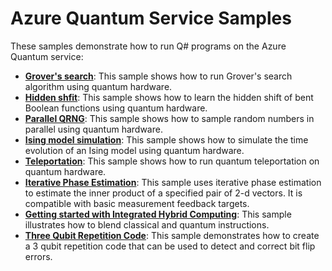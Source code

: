 # Azure Quantum Service Samples

These samples demonstrate how to run Q# programs on the Azure Quantum service:

- **[Grover's search](./grover)**:
  This sample shows how to run Grover's search algorithm using quantum hardware.
- **[Hidden shfit](./hidden-shift)**:
 This sample shows how to learn the hidden shift of bent Boolean functions using quantum hardware.
- **[Parallel QRNG](./parallel-qrng)**:
  This sample shows how to sample random numbers in parallel using quantum hardware.
- **[Ising model simulation](./ising-model)**:
  This sample shows how to simulate the time evolution of an Ising model using quantum hardware.
- **[Teleportation](./teleport)**:
  This sample shows how to run quantum teleportation on quantum hardware.
- **[Iterative Phase Estimation](./iterative-phase-estimation)**:
  This sample uses iterative phase estimation to estimate the inner product of a specified pair of 2-d vectors. It is compatible with basic measurement feedback targets.
- **[Getting started with Integrated Hybrid Computing](./check-ghz)**:
  This sample illustrates how to blend classical and quantum instructions.
- **[Three Qubit Repetition Code](./three-qubit-repetition-code)**:
  This sample demonstrates how to create a 3 qubit repetition code that can be used to detect and correct bit flip errors.


